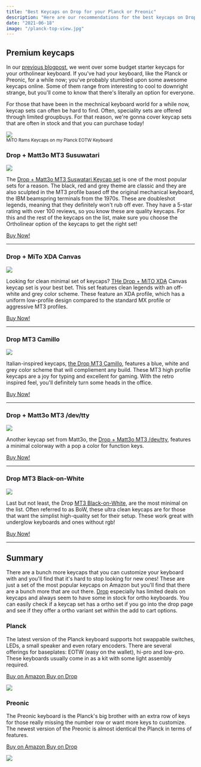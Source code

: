 ```yaml
---
title: "Best Keycaps on Drop for your Planck or Preonic"
description: "Here are our recommendations for the best keycaps on Drop for your Planck or Preonic keyboard."
date: "2021-06-18"
image: "/planck-top-view.jpg"
---
```


## Premium keycaps

In our [previous blogpost](/posts/budget-keycaps-for-your-ortho-keyboard), we went over some budget starter keycaps for your ortholinear keyboard. If you've had your keyboard, like the Planck or Preonic, for a while now; you've probably stumbled upon some awesome keycaps online.  Some of them range from interesting to cool to downright strange, but you'll come to know that there's literally an option for everyone.  

For those that have been in the mechnical keyboard world for a while now, keycap sets can often be hard to find.  Often, speciality sets are offered through limited groupbuys.  For that reason, we're gonna cover keycap sets that are often in stock and that you can purchase today! 

<img class="img-fluid" src="/best-keycaps-blog.png">
<div class="mb-3"><small>MiTO Rams Keycaps on my Planck EOTW Keyboard</small></div>

### Drop + Matt3o MT3 Susuwatari

<a href="https://www.amazon.com/dp/B08HPLS7R8?_encoding=UTF8&th=1&linkCode=li3&tag=tryorthokey06-20&linkId=7b82d95cbb3ae036f4a67fb483fad323&language=en_US&ref_=as_li_ss_il" target="_blank"><img border="0" src="//ws-na.amazon-adsystem.com/widgets/q?_encoding=UTF8&ASIN=B08HPLS7R8&Format=_SL250_&ID=AsinImage&MarketPlace=US&ServiceVersion=20070822&WS=1&tag=tryorthokey06-20&language=en_US" ></a><img src="https://ir-na.amazon-adsystem.com/e/ir?t=tryorthokey06-20&language=en_US&l=li3&o=1&a=B08HPLS7R8" width="1" height="1" border="0" alt="" style="border:none !important; margin:0px !important;" />

The [Drop + Matt3o MT3 Suswatari Keycap set](https://amzn.to/3vx4ktm) is one of the most popular sets for a reason.  The black, red and grey theme are classic and they are also sculpted in the MT3 profile based off the original mechanical keyboard, the IBM beamspring terminals from the 1970s.  These are doubleshot legends, meaning that they definitely won't rub off ever.  They have a 5-star rating with over 100 reviews, so you know these are quality keycaps.  For this and the rest of the keycaps on the list, make sure you choose the Ortholinear option of the keycaps to get the right set!

[Buy Now!](https://amzn.to/3vx4ktm)

---

### Drop + MiTo XDA Canvas

<a href="https://www.amazon.com/Drop-Canvas-Keycap-Full-Size-Keyboards/dp/B081DDX77T?dchild=1&keywords=mito%2Bkeycaps&qid=1624017396&sr=8-3&th=1&linkCode=li3&tag=tryorthokey06-20&linkId=e9876bf99b6d7861b6d59c51c957b9cb&language=en_US&ref_=as_li_ss_il" target="_blank"><img border="0" src="//ws-na.amazon-adsystem.com/widgets/q?_encoding=UTF8&ASIN=B081DDX77T&Format=_SL250_&ID=AsinImage&MarketPlace=US&ServiceVersion=20070822&WS=1&tag=tryorthokey06-20&language=en_US" ></a><img src="https://ir-na.amazon-adsystem.com/e/ir?t=tryorthokey06-20&language=en_US&l=li3&o=1&a=B081DDX77T" width="1" height="1" border="0" alt="" style="border:none !important; margin:0px !important;" />

Looking for clean minimal set of keycaps? [THe Drop + MiTO XDA](https://amzn.to/3xpMI3U) Canvas keycap set is your best bet.  This set features clean legends with an off-white and grey color scheme. These feature an XDA profile, which has a uniform low-profile design compared to the standard MX profile or aggressive MT3 profiles. 

[Buy Now!](https://amzn.to/3xpMI3U)

---

### Drop MT3 Camillo 

<a href="https://www.amazon.com/DROP-Camillo-Hi-Profile-Keycaps-Doubleshot/dp/B08VKM4H1N?th=1&linkCode=li3&tag=tryorthokey06-20&linkId=f08fcf304216d121ed56fc9e180588bf&language=en_US&ref_=as_li_ss_il" target="_blank"><img border="0" src="//ws-na.amazon-adsystem.com/widgets/q?_encoding=UTF8&ASIN=B08VKM4H1N&Format=_SL250_&ID=AsinImage&MarketPlace=US&ServiceVersion=20070822&WS=1&tag=tryorthokey06-20&language=en_US" ></a><img src="https://ir-na.amazon-adsystem.com/e/ir?t=tryorthokey06-20&language=en_US&l=li3&o=1&a=B08VKM4H1N" width="1" height="1" border="0" alt="" style="border:none !important; margin:0px !important;" />

Italian-inspired keycaps, [the Drop MT3 Camillo](https://amzn.to/2TJwhkq), features a blue, white and grey color scheme that will compliement any build.  These MT3 high profile keycaps are a joy for typing and excellent for gaming.  With the retro inspired feel, you'll definitely turn some heads in the office.

[Buy Now!](https://amzn.to/2TJwhkq)

---

### Drop + Matt3o MT3 /dev/tty

<a href="https://www.amazon.com/Drop-Matt3o-Keycap-Ortho-Keyboards/dp/B081DD7W11?th=1&linkCode=li3&tag=tryorthokey06-20&linkId=4aa9b3d946a6d38eb285b331d3b9acfb&language=en_US&ref_=as_li_ss_il" target="_blank"><img border="0" src="//ws-na.amazon-adsystem.com/widgets/q?_encoding=UTF8&ASIN=B081DD7W11&Format=_SL250_&ID=AsinImage&MarketPlace=US&ServiceVersion=20070822&WS=1&tag=tryorthokey06-20&language=en_US" ></a><img src="https://ir-na.amazon-adsystem.com/e/ir?t=tryorthokey06-20&language=en_US&l=li3&o=1&a=B081DD7W11" width="1" height="1" border="0" alt="" style="border:none !important; margin:0px !important;" />

Another keycap set from Matt3o, the [Drop + Matt3o MT3 /dev/tty](https://amzn.to/3wJs92I), features a minimal colorway with a pop a color for function keys.  

[Buy Now!](https://amzn.to/3wJs92I)

---

### Drop MT3 Black-on-White

<a href="https://www.amazon.com/DROP-Hi-Profile-Doubleshot-Tenkeyless-Winkeyless/dp/B0961VB8LR?th=1&linkCode=li3&tag=tryorthokey06-20&linkId=4b7a4d97c542f1d41a8221347fb93333&language=en_US&ref_=as_li_ss_il" target="_blank"><img border="0" src="//ws-na.amazon-adsystem.com/widgets/q?_encoding=UTF8&ASIN=B0961VB8LR&Format=_SL250_&ID=AsinImage&MarketPlace=US&ServiceVersion=20070822&WS=1&tag=tryorthokey06-20&language=en_US" ></a><img src="https://ir-na.amazon-adsystem.com/e/ir?t=tryorthokey06-20&language=en_US&l=li3&o=1&a=B0961VB8LR" width="1" height="1" border="0" alt="" style="border:none !important; margin:0px !important;" />

Last but not least, the Drop [MT3 Black-on-White](https://amzn.to/3cRfYss), are the most minimal on the list. Often referred to as BoW, these ultra clean keycaps are for those that want the simplist high-quality set for their setup.  These work great with underglow keyboards and ones without rgb!

[Buy Now!](https://amzn.to/3cRfYss)

---

## Summary

There are a bunch more keycaps that you can customize your keyboard with and you'll find that it's hard to stop looking for new ones!  These are just a set of the most popular keycaps on Amazon but you'll find that there are a bunch more that are out there.  [Drop](https://drop.com/?referer=T93XGG) especially has limited deals on keycaps and always seem to have some in stock for ortho keyboards.  You can easily check if a keycap set has a ortho set if you go into the drop page and see if they offer a ortho variant set within the add to cart options. 

<div class="row mt-5">
<div class="col-lg-6">

### Planck

The latest version of the Planck keyboard supports hot swappable switches, LEDs, a small speaker and even rotary encoders. There are several offerings for baseplates: EOTW (easy on the wallet), hi-pro and low-pro. These keyboards usually come in as a kit with some light assembly required.

<a class="btn btn-primary mr-2" href="https://amzn.to/333pMu0">
    Buy on Amazon
</a>

<a class="btn btn-secondary mr-2" href="https://drop.com/buy/planck-mechanical-keyboard?utm_source=linkshare&referer=T93XGG">
    Buy on Drop
</a>

<a href="https://www.amazon.com/dp/B08LX7ZXS4?&linkCode=li3&tag=tryorthokey06-20&linkId=0b7b9faf09aac73db64f301ec3da89ce&language=en_US&ref_=as_li_ss_il" target="_blank"><img border="0" src="//ws-na.amazon-adsystem.com/widgets/q?_encoding=UTF8&ASIN=B08LX7ZXS4&Format=_SL250_&ID=AsinImage&MarketPlace=US&ServiceVersion=20070822&WS=1&tag=tryorthokey06-20&language=en_US" ></a><img src="https://ir-na.amazon-adsystem.com/e/ir?t=tryorthokey06-20&language=en_US&l=li3&o=1&a=B08LX7ZXS4" width="1" height="1" border="0" alt="" style="border:none !important; margin:0px !important;" />

</div>
<div class="col-lg-6">

### Preonic

The Preonic keyboard is the Planck's big brother with an extra row of keys for those really missing the number row or want more keys to customize. The newest version of the Preonic is almost identical the Planck in terms of features.

<a class="btn btn-primary mr-2" href="https://amzn.to/3xzTDbF">
    Buy on Amazon
</a>

<a class="btn btn-secondary mr-2" href="https://drop.com/buy/preonic-mechanical-keyboard?utm_source=linkshare&referer=T93XGG">
    Buy on Drop
</a>

<a href="https://www.amazon.com/dp/B08L3WKZ73?&linkCode=li3&tag=tryorthokey06-20&linkId=6af0b7506a61073b0723facda319622d&language=en_US&ref_=as_li_ss_il" target="_blank"><img border="0" src="//ws-na.amazon-adsystem.com/widgets/q?_encoding=UTF8&ASIN=B08L3WKZ73&Format=_SL250_&ID=AsinImage&MarketPlace=US&ServiceVersion=20070822&WS=1&tag=tryorthokey06-20&language=en_US" ></a><img src="https://ir-na.amazon-adsystem.com/e/ir?t=tryorthokey06-20&language=en_US&l=li3&o=1&a=B08L3WKZ73" width="1" height="1" border="0" alt="" style="border:none !important; margin:0px !important;" />

</div>
</div>
